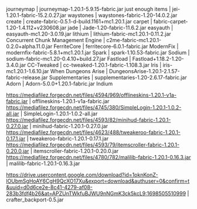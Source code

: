 journeymap | journeymap-1.20.1-5.9.15-fabric.jar
just enough items | jei-1.20.1-fabric-15.2.0.27.jar
waystones | waystones-fabric-1.20-14.0.2.jar
create | create-fabric-0.5.1-d-build.1161+mc1.20.1.jar
carpet | fabric-carpet-1.20-1.4.112+v230608.jar
jade | Jade-1.20-fabric-11.6.2.jar
easyauth | easyauth-mc1.20-3.0.19.jar
lithium | lithium-fabric-mc1.20.1-0.11.2.jar
Concurrent Chunk Management Engine | c2me-fabric-mc1.20.1-0.2.0+alpha.11.0.jar
FerriteCore | ferritecore-6.0.1-fabric.jar
ModernFix | modernfix-fabric-5.8.1+mc1.20.1.jar
Spark | spark-1.10.53-fabric.jar
Sodium | sodium-fabric-mc1.20-0.4.10+build.27.jar
Fastload | Fastload+1.18.2-1.20-3.4.0.jar
CC-Tweaked | cc-tweaked-1.20.1-fabric-1.108.3.jar
Iris | iris-mc1.20.1-1.6.10.jar
When Dungeons Arise | DungeonsArise-1.20.1-2.1.57-fabric-release.jar
Supplementaries | supplementaries-1.20-2.6.17-fabric.jar
Adorn | Adorn-5.0.0+1.20.1-fabric.jar
Indium

https://mediafilez.forgecdn.net/files/4594/969/offlineskins-1.20.1-v1a-fabric.jar | offlineskins-1.20.1-v1a-fabric.jar
https://mediafilez.forgecdn.net/files/4745/380/SimpleLogin-1.20.1-1.0.2-all.jar | SimpleLogin-1.20.1-1.0.2-all.jar
https://mediafilez.forgecdn.net/files/4593/82/minihud-fabric-1.20.1-0.27.0.jar | minihud-fabric-1.20.1-0.27.0.jar 
https://mediafilez.forgecdn.net/files/4623/488/tweakeroo-fabric-1.20.1-0.17.1.jar | tweakeroo-fabric-1.20.1-0.17.1.jar
https://mediafilez.forgecdn.net/files/4593/79/itemscroller-fabric-1.20.1-0.20.0.jar | itemscroller-fabric-1.20.1-0.20.0.jar
https://mediafilez.forgecdn.net/files/4780/782/malilib-fabric-1.20.1-0.16.3.jar | malilib-fabric-1.20.1-0.16.3.jar

https://drive.usercontent.google.com/download?id=1oknKonZ-lOUbmSgHoAY6CgH9QcXO17Xu&export=download&authuser=0&confirm=t&uuid=d0d6ce2e-8c41-4279-af08-283b3fdf4b26&at=APZUnTWkfuBJWU9nNGmK3ck5kcL9:1698505510999 | crafter_backport-0.5.jar
